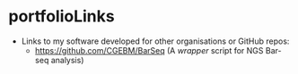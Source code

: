 # portfolioLinks

* Links to my software developed for other organisations or GitHub repos:
  * https://github.com/CGEBM/BarSeq (A *wrapper* script for NGS Bar-seq analysis)
